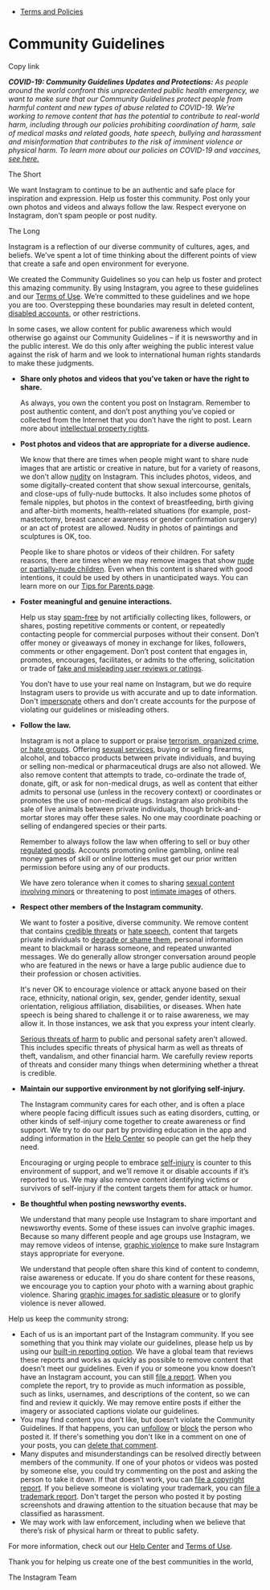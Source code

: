*   [Terms and Policies](https://help.instagram.com/1417489251945243/?helpref=breadcrumb)

Community Guidelines
====================

Copy link

_**COVID-19: Community Guidelines Updates and Protections:** As people around the world confront this unprecedented public health emergency, we want to make sure that our Community Guidelines protect people from harmful content and new types of abuse related to COVID-19. We’re working to remove content that has the potential to contribute to real-world harm, including through our policies prohibiting coordination of harm, sale of medical masks and related goods, hate speech, bullying and harassment and misinformation that contributes to the risk of imminent violence or physical harm. To learn more about our policies on COVID-19 and vaccines, [see here.](https://help.instagram.com/697825587576762?helpref=faq_content)_

The Short

We want Instagram to continue to be an authentic and safe place for inspiration and expression. Help us foster this community. Post only your own photos and videos and always follow the law. Respect everyone on Instagram, don’t spam people or post nudity.

The Long

Instagram is a reflection of our diverse community of cultures, ages, and beliefs. We’ve spent a lot of time thinking about the different points of view that create a safe and open environment for everyone.

We created the Community Guidelines so you can help us foster and protect this amazing community. By using Instagram, you agree to these guidelines and our [Terms of Use](https://www.instagram.com/legal/terms). We’re committed to these guidelines and we hope you are too. Overstepping these boundaries may result in deleted content, [disabled accounts](https://help.instagram.com/366993040048856?helpref=faq_content), or other restrictions.

In some cases, we allow content for public awareness which would otherwise go against our Community Guidelines – if it is newsworthy and in the public interest. We do this only after weighing the public interest value against the risk of harm and we look to international human rights standards to make these judgments.

*   **Share only photos and videos that you’ve taken or have the right to share.**
    
    As always, you own the content you post on Instagram. Remember to post authentic content, and don’t post anything you’ve copied or collected from the Internet that you don’t have the right to post. Learn more about [intellectual property rights](https://help.instagram.com/126382350847838?helpref=faq_content).
    
*   **Post photos and videos that are appropriate for a diverse audience.**
    
    We know that there are times when people might want to share nude images that are artistic or creative in nature, but for a variety of reasons, we don’t allow [nudity](https://l.instagram.com/?u=https%3A%2F%2Fwww.facebook.com%2Fcommunitystandards%2Fadult_nudity_sexual_activity&e=AT1hEe-ocrbEpn7Y7Z7FZQhB3LYsU-x22Jp6U9a7_Csdx6JNLOTZ3xVkjroc0412yNsv0j5_zvS8wmvmCg0_0KzD2xjG3yvKTEJlQy_WGrtx_-_IOjpUaljsoaPA-ij-ZOsUFIWvz392pAMeXDkU9w) on Instagram. This includes photos, videos, and some digitally-created content that show sexual intercourse, genitals, and close-ups of fully-nude buttocks. It also includes some photos of female nipples, but photos in the context of breastfeeding, birth giving and after-birth moments, health-related situations (for example, post-mastectomy, breast cancer awareness or gender confirmation surgery) or an act of protest are allowed. Nudity in photos of paintings and sculptures is OK, too.
    
    People like to share photos or videos of their children. For safety reasons, there are times when we may remove images that show [nude or partially-nude children](https://l.instagram.com/?u=https%3A%2F%2Fwww.facebook.com%2Fcommunitystandards%2Fchild_nudity_sexual_exploitation&e=AT1hEe-ocrbEpn7Y7Z7FZQhB3LYsU-x22Jp6U9a7_Csdx6JNLOTZ3xVkjroc0412yNsv0j5_zvS8wmvmCg0_0KzD2xjG3yvKTEJlQy_WGrtx_-_IOjpUaljsoaPA-ij-ZOsUFIWvz392pAMeXDkU9w). Even when this content is shared with good intentions, it could be used by others in unanticipated ways. You can learn more on our [Tips for Parents page](https://help.instagram.com/154475974694511/?helpref=faq_content).
    
*   **Foster meaningful and genuine interactions.**
    
    Help us stay [spam-free](https://l.instagram.com/?u=https%3A%2F%2Fwww.facebook.com%2Fcommunitystandards%2Fspam&e=AT1hEe-ocrbEpn7Y7Z7FZQhB3LYsU-x22Jp6U9a7_Csdx6JNLOTZ3xVkjroc0412yNsv0j5_zvS8wmvmCg0_0KzD2xjG3yvKTEJlQy_WGrtx_-_IOjpUaljsoaPA-ij-ZOsUFIWvz392pAMeXDkU9w) by not artificially collecting likes, followers, or shares, posting repetitive comments or content, or repeatedly contacting people for commercial purposes without their consent. Don’t offer money or giveaways of money in exchange for likes, followers, comments or other engagement. Don’t post content that engages in, promotes, encourages, facilitates, or admits to the offering, solicitation or trade of [fake and misleading user reviews or ratings](https://l.instagram.com/?u=https%3A%2F%2Fwww.facebook.com%2Fcommunitystandards%2Ffraud_deception&e=AT1hEe-ocrbEpn7Y7Z7FZQhB3LYsU-x22Jp6U9a7_Csdx6JNLOTZ3xVkjroc0412yNsv0j5_zvS8wmvmCg0_0KzD2xjG3yvKTEJlQy_WGrtx_-_IOjpUaljsoaPA-ij-ZOsUFIWvz392pAMeXDkU9w).
    
    You don’t have to use your real name on Instagram, but we do require Instagram users to provide us with accurate and up to date information. Don't [impersonate](https://l.instagram.com/?u=https%3A%2F%2Fwww.facebook.com%2Fcommunitystandards%2Fmisrepresentation&e=AT1hEe-ocrbEpn7Y7Z7FZQhB3LYsU-x22Jp6U9a7_Csdx6JNLOTZ3xVkjroc0412yNsv0j5_zvS8wmvmCg0_0KzD2xjG3yvKTEJlQy_WGrtx_-_IOjpUaljsoaPA-ij-ZOsUFIWvz392pAMeXDkU9w) others and don't create accounts for the purpose of violating our guidelines or misleading others.
    
*   **Follow the law.**
    
    Instagram is not a place to support or praise [terrorism, organized crime, or hate groups](https://l.instagram.com/?u=https%3A%2F%2Fwww.facebook.com%2Fcommunitystandards%2Fdangerous_individuals_organizations&e=AT1hEe-ocrbEpn7Y7Z7FZQhB3LYsU-x22Jp6U9a7_Csdx6JNLOTZ3xVkjroc0412yNsv0j5_zvS8wmvmCg0_0KzD2xjG3yvKTEJlQy_WGrtx_-_IOjpUaljsoaPA-ij-ZOsUFIWvz392pAMeXDkU9w). Offering [sexual services](https://l.instagram.com/?u=https%3A%2F%2Fwww.facebook.com%2Fcommunitystandards%2Fsexual_solicitation&e=AT1hEe-ocrbEpn7Y7Z7FZQhB3LYsU-x22Jp6U9a7_Csdx6JNLOTZ3xVkjroc0412yNsv0j5_zvS8wmvmCg0_0KzD2xjG3yvKTEJlQy_WGrtx_-_IOjpUaljsoaPA-ij-ZOsUFIWvz392pAMeXDkU9w), buying or selling firearms, alcohol, and tobacco products between private individuals, and buying or selling non-medical or pharmaceutical drugs are also not allowed. We also remove content that attempts to trade, co-ordinate the trade of, donate, gift, or ask for non-medical drugs, as well as content that either admits to personal use (unless in the recovery context) or coordinates or promotes the use of non-medical drugs. Instagram also prohibits the sale of live animals between private individuals, though brick-and-mortar stores may offer these sales. No one may coordinate poaching or selling of endangered species or their parts.
    
    Remember to always follow the law when offering to sell or buy other [regulated goods](https://l.instagram.com/?u=https%3A%2F%2Fwww.facebook.com%2Fcommunitystandards%2Fregulated_goods&e=AT1hEe-ocrbEpn7Y7Z7FZQhB3LYsU-x22Jp6U9a7_Csdx6JNLOTZ3xVkjroc0412yNsv0j5_zvS8wmvmCg0_0KzD2xjG3yvKTEJlQy_WGrtx_-_IOjpUaljsoaPA-ij-ZOsUFIWvz392pAMeXDkU9w). Accounts promoting online gambling, online real money games of skill or online lotteries must get our prior written permission before using any of our products.
    
    We have zero tolerance when it comes to sharing [sexual content involving minors](https://l.instagram.com/?u=https%3A%2F%2Fwww.facebook.com%2Fcommunitystandards%2Fchild_nudity_sexual_exploitation&e=AT1hEe-ocrbEpn7Y7Z7FZQhB3LYsU-x22Jp6U9a7_Csdx6JNLOTZ3xVkjroc0412yNsv0j5_zvS8wmvmCg0_0KzD2xjG3yvKTEJlQy_WGrtx_-_IOjpUaljsoaPA-ij-ZOsUFIWvz392pAMeXDkU9w) or threatening to post [intimate images](https://l.instagram.com/?u=https%3A%2F%2Fwww.facebook.com%2Fcommunitystandards%2Fsexual_exploitation_adults&e=AT1hEe-ocrbEpn7Y7Z7FZQhB3LYsU-x22Jp6U9a7_Csdx6JNLOTZ3xVkjroc0412yNsv0j5_zvS8wmvmCg0_0KzD2xjG3yvKTEJlQy_WGrtx_-_IOjpUaljsoaPA-ij-ZOsUFIWvz392pAMeXDkU9w) of others.
    
*   **Respect other members of the Instagram community.**
    
    We want to foster a positive, diverse community. We remove content that contains [credible threats](https://l.instagram.com/?u=https%3A%2F%2Fwww.facebook.com%2Fcommunitystandards%2Fcredible_violence&e=AT1hEe-ocrbEpn7Y7Z7FZQhB3LYsU-x22Jp6U9a7_Csdx6JNLOTZ3xVkjroc0412yNsv0j5_zvS8wmvmCg0_0KzD2xjG3yvKTEJlQy_WGrtx_-_IOjpUaljsoaPA-ij-ZOsUFIWvz392pAMeXDkU9w) or [hate speech](https://l.instagram.com/?u=https%3A%2F%2Fwww.facebook.com%2Fcommunitystandards%2Fhate_speech&e=AT1hEe-ocrbEpn7Y7Z7FZQhB3LYsU-x22Jp6U9a7_Csdx6JNLOTZ3xVkjroc0412yNsv0j5_zvS8wmvmCg0_0KzD2xjG3yvKTEJlQy_WGrtx_-_IOjpUaljsoaPA-ij-ZOsUFIWvz392pAMeXDkU9w), content that targets private individuals to [degrade or shame them](https://l.instagram.com/?u=https%3A%2F%2Fwww.facebook.com%2Fcommunitystandards%2Fbullying&e=AT1hEe-ocrbEpn7Y7Z7FZQhB3LYsU-x22Jp6U9a7_Csdx6JNLOTZ3xVkjroc0412yNsv0j5_zvS8wmvmCg0_0KzD2xjG3yvKTEJlQy_WGrtx_-_IOjpUaljsoaPA-ij-ZOsUFIWvz392pAMeXDkU9w), personal information meant to blackmail or harass someone, and repeated unwanted messages. We do generally allow stronger conversation around people who are featured in the news or have a large public audience due to their profession or chosen activities.
    
    It's never OK to encourage violence or attack anyone based on their race, ethnicity, national origin, sex, gender, gender identity, sexual orientation, religious affiliation, disabilities, or diseases. When hate speech is being shared to challenge it or to raise awareness, we may allow it. In those instances, we ask that you express your intent clearly.
    
    [Serious threats of harm](https://l.instagram.com/?u=https%3A%2F%2Fwww.facebook.com%2Fcommunitystandards%2Fcredible_violence&e=AT1hEe-ocrbEpn7Y7Z7FZQhB3LYsU-x22Jp6U9a7_Csdx6JNLOTZ3xVkjroc0412yNsv0j5_zvS8wmvmCg0_0KzD2xjG3yvKTEJlQy_WGrtx_-_IOjpUaljsoaPA-ij-ZOsUFIWvz392pAMeXDkU9w) to public and personal safety aren't allowed. This includes specific threats of physical harm as well as threats of theft, vandalism, and other financial harm. We carefully review reports of threats and consider many things when determining whether a threat is credible.
    
*   **Maintain our supportive environment by not glorifying self-injury.**
    
    The Instagram community cares for each other, and is often a place where people facing difficult issues such as eating disorders, cutting, or other kinds of self-injury come together to create awareness or find support. We try to do our part by providing education in the app and adding information in the [Help Center](https://help.instagram.com/) so people can get the help they need.
    
    Encouraging or urging people to embrace [self-injury](https://l.instagram.com/?u=https%3A%2F%2Fwww.facebook.com%2Fcommunitystandards%2Fsuicide_self_injury_violence&e=AT1hEe-ocrbEpn7Y7Z7FZQhB3LYsU-x22Jp6U9a7_Csdx6JNLOTZ3xVkjroc0412yNsv0j5_zvS8wmvmCg0_0KzD2xjG3yvKTEJlQy_WGrtx_-_IOjpUaljsoaPA-ij-ZOsUFIWvz392pAMeXDkU9w) is counter to this environment of support, and we’ll remove it or disable accounts if it’s reported to us. We may also remove content identifying victims or survivors of self-injury if the content targets them for attack or humor.
    
*   **Be thoughtful when posting newsworthy events.**
    
    We understand that many people use Instagram to share important and newsworthy events. Some of these issues can involve graphic images. Because so many different people and age groups use Instagram, we may remove videos of intense, [graphic violence](https://l.instagram.com/?u=https%3A%2F%2Fwww.facebook.com%2Fcommunitystandards%2Fgraphic_violence&e=AT1hEe-ocrbEpn7Y7Z7FZQhB3LYsU-x22Jp6U9a7_Csdx6JNLOTZ3xVkjroc0412yNsv0j5_zvS8wmvmCg0_0KzD2xjG3yvKTEJlQy_WGrtx_-_IOjpUaljsoaPA-ij-ZOsUFIWvz392pAMeXDkU9w) to make sure Instagram stays appropriate for everyone.
    
    We understand that people often share this kind of content to condemn, raise awareness or educate. If you do share content for these reasons, we encourage you to caption your photo with a warning about graphic violence. Sharing [graphic images for sadistic pleasure](https://l.instagram.com/?u=https%3A%2F%2Fwww.facebook.com%2Fcommunitystandards%2Fcruel_insensitive&e=AT1hEe-ocrbEpn7Y7Z7FZQhB3LYsU-x22Jp6U9a7_Csdx6JNLOTZ3xVkjroc0412yNsv0j5_zvS8wmvmCg0_0KzD2xjG3yvKTEJlQy_WGrtx_-_IOjpUaljsoaPA-ij-ZOsUFIWvz392pAMeXDkU9w) or to glorify violence is never allowed.
    

Help us keep the community strong:

*   Each of us is an important part of the Instagram community. If you see something that you think may violate our guidelines, please help us by using our [built-in reporting option](https://help.instagram.com/165828726894770?helpref=faq_content). We have a global team that reviews these reports and works as quickly as possible to remove content that doesn’t meet our guidelines. Even if you or someone you know doesn’t have an Instagram account, you can still [file a report](https://help.instagram.com/contact/383679321740945). When you complete the report, try to provide as much information as possible, such as links, usernames, and descriptions of the content, so we can find and review it quickly. We may remove entire posts if either the imagery or associated captions violate our guidelines.
*   You may find content you don’t like, but doesn’t violate the Community Guidelines. If that happens, you can [unfollow](https://help.instagram.com/286340048138725?helpref=faq_content) or [block](https://help.instagram.com/426700567389543/?helpref=faq_content) the person who posted it. If there's something you don't like in a comment on one of your posts, you can [delete that comment](https://help.instagram.com/289098941190483?helpref=faq_content).
*   Many disputes and misunderstandings can be resolved directly between members of the community. If one of your photos or videos was posted by someone else, you could try commenting on the post and asking the person to take it down. If that doesn’t work, you can [file a copyright report](https://help.instagram.com/126382350847838?helpref=faq_content). If you believe someone is violating your trademark, you can [file a trademark report](https://help.instagram.com/222826637847963?helpref=faq_content). Don't target the person who posted it by posting screenshots and drawing attention to the situation because that may be classified as harassment.
*   We may work with law enforcement, including when we believe that there’s risk of physical harm or threat to public safety.

For more information, check out our [Help Center](https://help.instagram.com/) and [Terms of Use](https://l.instagram.com/?u=http%3A%2F%2Finstagram.com%2Flegal%2Fterms%2F%23&e=AT1hEe-ocrbEpn7Y7Z7FZQhB3LYsU-x22Jp6U9a7_Csdx6JNLOTZ3xVkjroc0412yNsv0j5_zvS8wmvmCg0_0KzD2xjG3yvKTEJlQy_WGrtx_-_IOjpUaljsoaPA-ij-ZOsUFIWvz392pAMeXDkU9w).

Thank you for helping us create one of the best communities in the world,

The Instagram Team